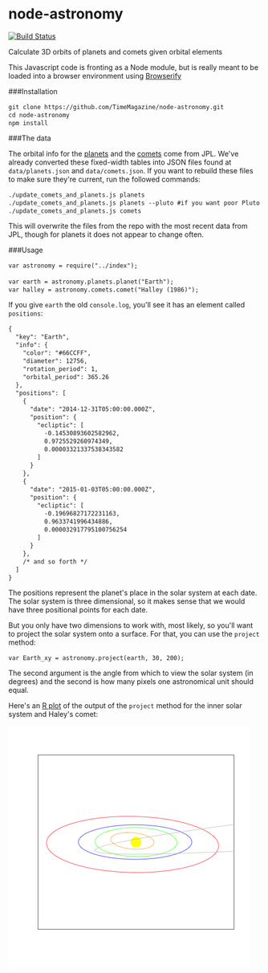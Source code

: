 node-astronomy
==============

[![Build Status](https://travis-ci.org/TimeMagazine/node-astronomy.png)](https://travis-ci.org/TimeMagazine/node-astronomy)

Calculate 3D orbits of planets and comets given orbital elements

This Javascript code is fronting as a Node module, but is really meant to be loaded into a browser environment using [Browserify](http://browserify.org/)

###Installation

	git clone https://github.com/TimeMagazine/node-astronomy.git
	cd node-astronomy
	npm install

###The data

The orbital info for the [planets](http://ssd.jpl.nasa.gov/txt/p_elem_t1.txt) and the [comets](http://ssd.jpl.nasa.gov/dat/ELEMENTS.COMET) come from JPL. We've already converted these fixed-width tables into JSON files found at `data/planets.json` and `data/comets.json`. If you want to rebuild these files to make sure they're current, run the followed commands:

	./update_comets_and_planets.js planets
	./update_comets_and_planets.js planets --pluto #if you want poor Pluto
	./update_comets_and_planets.js comets

This will overwrite the files from the repo with the most recent data from JPL, though for planets it does not appear to change often.

###Usage

	var astronomy = require("../index");

	var earth = astronomy.planets.planet("Earth");
	var halley = astronomy.comets.comet("Halley (1986)");

If you give `earth` the old `console.log`, you'll see it has an element called `positions`:

	{
	  "key": "Earth",
	  "info": {
	    "color": "#66CCFF",
	    "diameter": 12756,
	    "rotation_period": 1,
	    "orbital_period": 365.26
	  },
	  "positions": [
	    {
	      "date": "2014-12-31T05:00:00.000Z",
	      "position": {
	        "ecliptic": [
	          -0.14530893602582962,
	          0.9725529260974349,
	          0.00003321337538343582
	        ]
	      }
	    },
	    {
	      "date": "2015-01-03T05:00:00.000Z",
	      "position": {
	        "ecliptic": [
	          -0.19696827172231163,
	          0.9633741996434886,
	          0.000032917795100756254
	        ]
	      }
	    },
	    /* and so forth */
	  ]
	}

The positions represent the planet's place in the solar system at each date. The solar system is three dimensional, so it makes sense that we would have three positional points for each date.

But you only have two dimensions to work with, most likely, so you'll want to project the solar system onto a surface. For that, you can use the `project` method:

	var Earth_xy = astronomy.project(earth, 30, 200);

The second argument is the angle from which to view the solar system (in degrees) and the second is how many pixels one astronomical unit should equal.

Here's an [R plot](test/plot.R) of the output of the `project` method for the inner solar system and Haley's comet:

![Inner Solar System](test/inner_solar_system.png)


